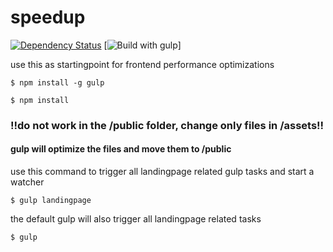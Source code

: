 speedup
========

[![Dependency Status](http://img.shields.io/gemnasium/chaeringer/speedup.svg?style=flat)](https://gemnasium.com/chaeringer/speedup) [![Build with gulp](http://img.shields.io/badge/built%20with-gulp.js-red.svg)]

use this as startingpoint for frontend performance optimizations


```
$ npm install -g gulp
```

```
$ npm install
```





### !!do not work in the /public folder, change only files in /assets!!

#### gulp will optimize the files and move them to /public


use this command to trigger all landingpage related gulp tasks and start a watcher

```
$ gulp landingpage
```


the default gulp will also trigger all landingpage related tasks
```
$ gulp
```

